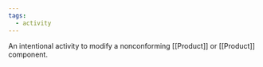 ```yaml
---
tags:
  - activity
---
```

 An intentional activity to modify a nonconforming [[Product]] or [[Product]] component.